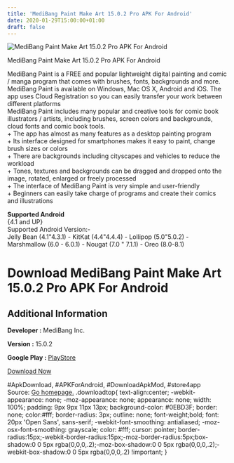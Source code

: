 ```yaml
---
title: 'MediBang Paint Make Art 15.0.2 Pro APK For Android'
date: 2020-01-29T15:00:00+01:00
draft: false
---
```


![MediBang Paint Make Art 15.0.2 Pro APK For Android](https://i0.wp.com/apkhome.net/wp-content/uploads/2018/12/MediBang-Paint-Make-Art-15.0.2.png "MediBang Paint Make Art 15.0.2 Pro APK For Android")

  

MediBang Paint Make Art 15.0.2 Pro APK For Android

MediBang Paint is a FREE and popular lightweight digital painting and comic / manga program that comes with brushes, fonts, backgrounds and more. MediBang Paint is available on Windows, Mac OS X, Android and iOS. The app uses Cloud Registration so you can easily transfer your work between different platforms  
MediBang Paint includes many popular and creative tools for comic book illustrators / artists, including brushes, screen colors and backgrounds, cloud fonts and comic book tools.  
\+ The app has almost as many features as a desktop painting program  
\+ Its interface designed for smartphones makes it easy to paint, change brush sizes or colors  
\+ There are backgrounds including cityscapes and vehicles to reduce the workload  
\+ Tones, textures and backgrounds can be dragged and dropped onto the image, rotated, enlarged or freely processed  
\+ The interface of MediBang Paint is very simple and user-friendly  
\+ Beginners can easily take charge of programs and create their comics and illustrations

**Supported Android**  
{4.1 and UP}  
Supported Android Version:-  
Jelly Bean (4.1"4.3.1) - KitKat (4.4"4.4.4) - Lollipop (5.0"5.0.2) - Marshmallow (6.0 - 6.0.1) - Nougat (7.0 " 7.1.1) - Oreo (8.0-8.1)

Download MediBang Paint Make Art 15.0.2 Pro APK For Android
===========================================================

Additional Information
----------------------

**Developer :** MediBang Inc.

**Version :** 15.0.2

**Google Play :** [PlayStore](https://play.google.com/store/apps/details?id=com.medibang.android.paint.tablet)

  

[Download Now](https://store4app.co/post/medibang-paint-make-art-15-0-2-pro-apk-for-android_1573671292)

  
#ApkDownload, #APKForAndroid, #DownloadApkMod, #store4app  
Source: [Go homepage.](https://store4app.co/post/medibang-paint-make-art-15-0-2-pro-apk-for-android_1573671292) .downloadtop{ text-align:center; -webkit-appearance: none; -moz-appearance: none; appearance: none; width: 100%; padding: 9px 9px 11px 13px; background-color: #0EBD3F; border: none; color:#fff; border-radius: 3px; outline: none; font-weight;bold; font: 20px 'Open Sans', sans-serif; -webkit-font-smoothing: antialiased; -moz-osx-font-smoothing: grayscale; color: #fff; cursor: pointer; border-radius:15px;-webkit-border-radius:15px;-moz-border-radius:5px;box-shadow:0 0 5px rgba(0,0,0,.2);-moz-box-shadow:0 0 5px rgba(0,0,0,.2);-webkit-box-shadow:0 0 5px rgba(0,0,0,.2) !important; }